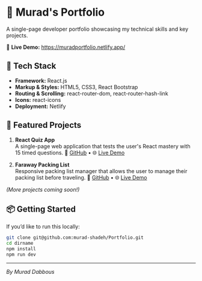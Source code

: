 # 🎯 Murad's Portfolio

A single-page developer portfolio showcasing my technical skills and key projects.

🔗 **Live Demo:** https://muradportfolio.netlify.app/

## 🧰 Tech Stack

- **Framework:** React.js
- **Markup & Styles:** HTML5, CSS3, React Bootstrap
- **Routing & Scrolling:** react-router-dom, react-router-hash-link
- **Icons:** react-icons
- **Deployment:** Netlify

## 🚀 Featured Projects

1. **React Quiz App**  
   A single-page web application that tests the user's React mastery with 15 timed questions.
   🔗 [GitHub](https://github.com/murad-shadeh/ReactQuiz) • 🌐 [Live Demo](https://testinreact.netlify.app)

2. **Faraway Packing List**  
   Responsive packing list manager that allows the user to manage their packing list before traveling.
   🔗 [GitHub](https://github.com/murad-shadeh/far-away) • 🌐 [Live Demo](https://packingfaraway.netlify.app)

_(More projects coming soon!)_

## 📦 Getting Started

If you’d like to run this locally:

```bash
git clone git@github.com:murad-shadeh/Portfolio.git
cd dirname
npm install
npm run dev
```

---

_By Murad Dabbous_
